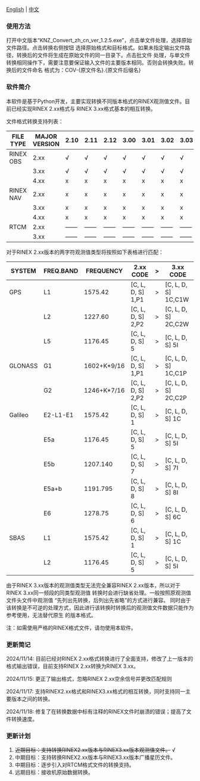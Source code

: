 [English](Readme.md) | [中文](ReadmeCN.md)

### 使用方法
打开中文版本“KNZ_Convert_zh_cn_ver_1.2.5.exe”，点击单文件处理，选择原始文件路径。点击转换右侧按钮
选择原始格式和目标格式。如果未指定输出文件路径，转换后的文件将生成在原始文件的同一目录下。点击批文件
处理，与单文件转换相同操作下，需要注意要保证输入文件的主要版本相同。否则会转换失败。转换后的文件命名
格式为：COV-{原文件名}.{原文件后缀名}

### 软件简介
本软件是基于Python开发，主要实现转换不同版本格式的RINEX观测值文件。目前已经实现RINEX 2.xx格式与
RINEX 3.xx格式基本的相互转换。

文件格式转换支持列表：

| FILE TYPE | MAJOR VERSION |2.10|2.11|2.12|3.00|3.01|3.02|3.03|3.04|3.20|3.30|4.00|4.01|
|-----------|---------------|----|----|----|----|----|----|----|----|----|----|----|----|
| RINEX OBS | 2.xx          | √  | √  | √  | √  | √  | √  | √  | √  | —— | —— | x  | x  |
|           | 3.xx          | √  | √  | √  | √  | √  | √  | √  | √  | —— | —— | x  | x  |
|           | 4.xx          | x  | x  | x  | x  | x  | x  | x  | x  | —— | —— | x  | x  |
| RINEX NAV | 2.xx          | x  | x  | x  | x  | x  | x  | x  | x  | —— | —— | x  | x  |
|           | 3.xx          | x  | x  | x  | x  | x  | x  | x  | x  | —— | —— | x  | x  |
|           | 4.xx          | x  | x  | x  | x  | x  | x  | x  | x  | —— | —— | x  | x  |
| RTCM      | 2.xx          | —— | —— | —— | —— | —— | —— | —— | —— | x  | x  | —— | —— |
|           | 3.xx          | —— | —— | —— | —— | —— | —— | —— | —— | x  | x  | —— | —— |


对于RINEX 2.xx版本的两字符观测值类型将按照如下表格进行匹配：

|SYSTEM  |FREQ.BAND  |FREQUENCY  |2.xx CODE        |  >  |3.xx CODE          |
|--------|-----------|-----------|-----------------|-----|-------------------|
|GPS     |L1         |1575.42    |[C, L, D, S] 1,P1|  >  |[C, L, D, S] 1C,C1W|
|        |L2         |1227.60    |[C, L, D, S] 2,P2|  >  |[C, L, D, S] 2C,C2W|
|        |L5         |1176.45    |[C, L, D, S] 5   |  >  |[C, L, D, S] 5I    |
|GLONASS |G1         |1602+K*9/16|[C, L, D, S] 1,P1|  >  |[C, L, D, S] 1C,C1P|
|        |G2         |1246+K*7/16|[C, L, D, S] 2,P2|  >  |[C, L, D, S] 2C,C2P|
|Galileo |E2-L1-E1   |1575.42    |[C, L, D, S] 1   |  >  |[C, L, D, S] 1C    |
|        |E5a        |1176.45    |[C, L, D, S] 5   |  >  |[C, L, D, S] 5I    |
|        |E5b        |1207.140   |[C, L, D, S] 7   |  >  |[C, L, D, S] 7I    |
|        |E5a+b      |1191.795   |[C, L, D, S] 8   |  >  |[C, L, D, S] 8I    |
|        |E6         |1278.75    |[C, L, D, S] 6   |  >  |[C, L, D, S] 6C    |
|SBAS    |L1         |1575.42    |[C, L, D, S] 1   |  >  |[C, L, D, S] 1C    |
|        |L2         |1176.45    |[C, L, D, S] 5   |  >  |[C, L, D, S] 5I    |


由于RINEX 3.xx版本的观测值类型无法完全兼容RINEX 2.xx版本，所以对于RINEX 3.xx同一频段的同类型观测值
转换时会进行缺省处理。一般按照原观测值文件头文件中观测值 “先列出先转换，后列出先省略”的方式进行兼容。
同时由于该转换是不可逆的处理方式，因此进行该转换时转换后的观测值文件数据只能作为参考使用，无法替代原生
的版本格式。

注：如需使用严格的RINEX格式文件，请勿使用本软件。

### 更新简记
2024/11/14: 目前已经对RINEX 2.xx格式转换进行了全面支持，修改了上一版本的格式输出错误，目前支持RINEX 2.xx转换为RINEX 3.xx。

2024/11/15: 更正了输出格式，忽略RINEX 2.xx空余信号并更改匹配规则

2024/11/17: 支持RINEX2.xx格式和RINEX3.xx格式的相互转换，同时支持同一主要版本之间的转换。

2024/11/18: 修复了在转换数据中标有注释的RINEX文件时崩溃的错误；提高了文件转换速度。

### 更新计划
1. ~~近期目标：支持转换RINEX2.xx版本与RINEX3.xx版本观测值文件。~~ √
2. 中期目标：支持转换RINEX2.xx版本与RINEX3.xx版本广播星历文件。
3. 中期目标：逐步引入对RTCM格式文件的转换支持。
4. 远期目标：接收机原始数据转换。
